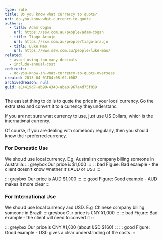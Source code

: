 ```yaml
---
type: rule
title: Do you know what currency to quote?
uri: do-you-know-what-currency-to-quote
authors:
  - title: Adam Cogan
    url: https://ssw.com.au/people/adam-cogan
  - title: Tiago Araujo
    url: https://ssw.com.au/people/tiago-araujo
  - title: Luke Mao
    url: https://www.ssw.com.au/people/luke-mao/
related:
  - avoid-using-too-many-decimals
  - include-annual-cost
redirects:
  - do-you-know-in-what-currency-to-quote-overseas
created: 2013-04-01T04:08:02.000Z
archivedreason: null
guid: e14419d7-ab99-4340-aba8-967a4d75f039
---
```

The easiest thing to do is to quote the price in your local currency. Go the extra step and convert it to a currency they understand.

If you are not sure what currency to use, just use US Dollars, which is the international currency.

Of course, if you are dealing with somebody regularly, then you should know their preferred currency.
            
<!--endintro-->

### For Domestic Use
We should use local currency. E.g. Australian company billing someone in Australia:
::: greybox
Our price is $1,000
:::
::: bad
Figure: Bad example - the client doesn't know whether it's AUD or USD
:::

::: greybox
Our price is AUD $1,000
:::
::: good
Figure: Good example  - AUD makes it more clear
:::

### For International Use
We should use local currency and USD. E.g. Chinese company billing someone in Brazil:
::: greybox
Our price is CNY ¥1,000
:::
::: bad
Figure: Bad example - the client will need to convert it
:::

::: greybox
Our price is CNY ¥1,000 (about USD $160)
:::
::: good
Figure: Good example  - USD gives a clear understanding of the costs
:::

